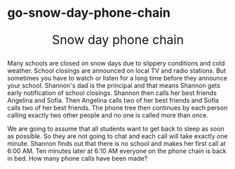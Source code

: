 # go-snow-day-phone-chain

<p align="center" style="font-size: 2em;">Snow day phone chain</p>

Many schools are closed on snow days due to slippery conditions and cold weather. School closings are announced on local TV and radio stations. But sometimes you have to watch or listen for a long time before they announce your school. Shannon's dad is the principal and that means Shannon gets early notification of school closings. Shannon then calls her best friends Angelina and Sofia. Then Angelina calls two of her best friends and Sofia calls two of her best friends. The phone tree then continues by each person calling exactly two other people and no one is called more than once.

We are going to assume that all students want to get back to sleep as soon as possible. So they are not going to chat and each call will take exactly one minute.
Shannon finds out that there is no school and makes her first call at 6:00 AM. Ten minutes later at 6:10 AM everyone on the phone chain is back in bed. How many phone calls have been made?
